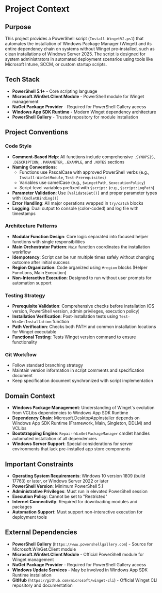# Project Context

## Purpose
This project provides a PowerShell script (`Install-WingetV2.ps1`) that automates the installation of Windows Package Manager (Winget) and its entire dependency chain on systems without Winget pre-installed, such as clean installations of Windows Server 2025. The script is designed for system administrators in automated deployment scenarios using tools like Microsoft Intune, SCCM, or custom startup scripts.

## Tech Stack
- **PowerShell 5.1+** - Core scripting language
- **Microsoft.WinGet.Client Module** - PowerShell module for Winget management
- **NuGet Package Provider** - Required for PowerShell Gallery access
- **Windows App SDK Runtime** - Modern Winget dependency architecture
- **PowerShell Gallery** - Trusted repository for module installation

## Project Conventions

### Code Style
- **Comment-Based Help**: All functions include comprehensive `.SYNOPSIS`, `.DESCRIPTION`, `.PARAMETER`, `.EXAMPLE`, and `.NOTES` sections
- **Naming Conventions**: 
  - Functions use PascalCase with approved PowerShell verbs (e.g., `Install-WinGetModule`, `Test-Prerequisites`)
  - Variables use camelCase (e.g., `$wingetPath`, `$executionPolicy`)
  - Script-level variables prefixed with `$script:` (e.g., `$script:LogPath`)
- **Parameter Validation**: Use `[ValidateSet()]` and proper parameter types with `[CmdletBinding()]`
- **Error Handling**: All major operations wrapped in `try/catch` blocks
- **Logging**: Dual output to console (color-coded) and log file with timestamps

### Architecture Patterns
- **Modular Function Design**: Core logic separated into focused helper functions with single responsibilities
- **Main Orchestrator Pattern**: `Main` function coordinates the installation workflow
- **Idempotency**: Script can be run multiple times safely without changing outcome after initial success
- **Region Organization**: Code organized using `#region` blocks (Helper Functions, Main Execution)
- **Non-Interactive Execution**: Designed to run without user prompts for automation support

### Testing Strategy
- **Prerequisite Validation**: Comprehensive checks before installation (OS version, PowerShell version, admin privileges, execution policy)
- **Installation Verification**: Post-installation tests using `Test-WinGetInstallation` function
- **Path Verification**: Checks both PATH and common installation locations for Winget executable
- **Functional Testing**: Tests Winget version command to ensure functionality

### Git Workflow
- Follow standard branching strategy
- Maintain version information in script comments and specification document
- Keep specification document synchronized with script implementation

## Domain Context
- **Windows Package Management**: Understanding of Winget's evolution from VCLibs dependencies to Windows App SDK Runtime
- **Dependency Chain**: Microsoft.DesktopAppInstaller depends on Windows App SDK Runtime (Framework, Main, Singleton, DDLM) and VCLibs
- **Bootstrapping Engine**: `Repair-WinGetPackageManager` cmdlet handles automated installation of all dependencies
- **Windows Server Support**: Special considerations for server environments that lack pre-installed app store components

## Important Constraints
- **Operating System Requirements**: Windows 10 version 1809 (build 17763) or later, or Windows Server 2022 or later
- **PowerShell Version**: Minimum PowerShell 5.1
- **Administrative Privileges**: Must run in elevated PowerShell session
- **Execution Policy**: Cannot be set to "Restricted"
- **Internet Connectivity**: Required for downloading modules and packages
- **Automation Support**: Must support non-interactive execution for deployment tools

## External Dependencies
- **PowerShell Gallery** (`https://www.powershellgallery.com`) - Source for Microsoft.WinGet.Client module
- **Microsoft.WinGet.Client Module** - Official PowerShell module for Winget management
- **NuGet Package Provider** - Required for PowerShell Gallery access
- **Windows Update Services** - May be involved in Windows App SDK Runtime installation
- **GitHub** (`https://github.com/microsoft/winget-cli`) - Official Winget CLI repository and documentation
